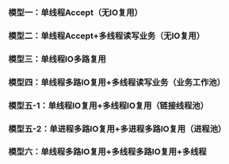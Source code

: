 ### 模型一：单线程Accept（无IO复用）



### 模型二：单线程Accept+多线程读写业务（无IO复用）



### 模型三：单线程IO多路复用



### 模型四：单线程多路IO复用+多线程读写业务（业务工作池）



### 模型五-1：单线程IO复用+多线程IO复用（链接线程池）



### 模型五-2：单进程多路IO复用+多进程多路IO复用（进程池）



### 模型六：单线程多路IO复用+多线程多路IO复用+多线程


